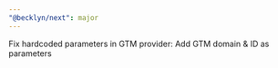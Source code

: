 ```yaml
---
"@becklyn/next": major
---
```


Fix hardcoded parameters in GTM provider:
Add GTM domain & ID as parameters

